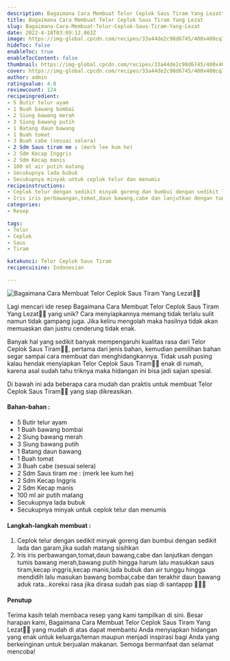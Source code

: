 ```yaml
---
description: Bagaimana Cara Membuat Telor Ceplok Saus Tiram Yang Lezat"
title: Bagaimana Cara Membuat Telor Ceplok Saus Tiram Yang Lezat
slug: Bagaimana-Cara-Membuat-Telor-Ceplok-Saus-Tiram-Yang-Lezat
date: 2022-4-18T03:09:12.063Z
image: https://img-global.cpcdn.com/recipes/33a44de2c98d6745/400x400cq70/photo.jpg
hideToc: false
enableToc: true
enableTocContent: false
thumbnail: https://img-global.cpcdn.com/recipes/33a44de2c98d6745/400x400cq70/photo.jpg
cover: https://img-global.cpcdn.com/recipes/33a44de2c98d6745/400x400cq70/photo.jpg
author: admin
ratingvalue: 4.8
reviewcount: 124
recipeingredient:
- 5 Butir telur ayam
- 1 Buah bawang bombai
- 2 Siung bawang merah
- 3 Siung bawang putih
- 1 Batang daun bawang
- 1 Buah tomat
- 3 Buah cabe (sesuai selera)
- 2 Sdm Saus tiram me : (merk lee kum he)
- 2 Sdm Kecap Inggris
- 2 Sdm Kecap manis
- 100 ml air putih matang
- Secukupnya lada bubuk
- Secukupnya minyak untuk ceplok telur dan menumis
recipeinstructions:
- Ceplok telur dengan sedikit minyak goreng dan bumbui dengan sedikit lada dan garam,jika sudah matang sisihkan
- Iris iris perbawangan,tomat,daun bawang,cabe dan lanjutkan dengan tumis bawang merah,bawang putih hingga harum lalu masukkan saus tiram,kecap inggris,kecap manis,lada bubuk dan air tunggu hingga mendidih lalu masukan bawang bombai,cabe dan terakhir daun bawang aduk rata...koreksi rasa jika dirasa sudah pas siap di santappp 👌🏻😍
categories:
- Resep

tags:
- Telor
- Ceplok
- Saus
- Tiram

katakunci: Telor Ceplok Saus Tiram
recipecuisine: Indonesian

---
```


![Bagaimana Cara Membuat Telor Ceplok Saus Tiram Yang Lezat👩‍🍳](https://img-global.cpcdn.com/recipes/33a44de2c98d6745/400x400cq70/photo.jpg)

Lagi mencari ide resep Bagaimana Cara Membuat Telor Ceplok Saus Tiram Yang Lezat👩‍🍳 yang unik? Cara menyiapkannya memang tidak terlalu sulit namun tidak gampang juga. Jika keliru mengolah maka hasilnya tidak akan memuaskan dan justru cenderung tidak enak.

Banyak hal yang sedikit banyak mempengaruhi kualitas rasa dari Telor Ceplok Saus Tiram👩‍🍳, pertama dari jenis bahan, kemudian pemilihan bahan segar sampai cara membuat dan menghidangkannya. Tidak usah pusing kalau hendak menyiapkan Telor Ceplok Saus Tiram👩‍🍳 enak di rumah, karena asal sudah tahu triknya maka hidangan ini bisa jadi sajian spesial.

Di bawah ini ada beberapa cara mudah dan praktis untuk membuat Telor Ceplok Saus Tiram👩‍🍳 yang siap dikreasikan.

<!--inarticleads1-->

#### Bahan-bahan :

- 5 Butir telur ayam
- 1 Buah bawang bombai
- 2 Siung bawang merah
- 3 Siung bawang putih
- 1 Batang daun bawang
- 1 Buah tomat
- 3 Buah cabe (sesuai selera)
- 2 Sdm Saus tiram me : (merk lee kum he)
- 2 Sdm Kecap Inggris
- 2 Sdm Kecap manis
- 100 ml air putih matang
- Secukupnya lada bubuk
- Secukupnya minyak untuk ceplok telur dan menumis

<!--inarticleads2-->

#### Langkah-langkah membuat :

1. Ceplok telur dengan sedikit minyak goreng dan bumbui dengan sedikit lada dan garam,jika sudah matang sisihkan
1. Iris iris perbawangan,tomat,daun bawang,cabe dan lanjutkan dengan tumis bawang merah,bawang putih hingga harum lalu masukkan saus tiram,kecap inggris,kecap manis,lada bubuk dan air tunggu hingga mendidih lalu masukan bawang bombai,cabe dan terakhir daun bawang aduk rata...koreksi rasa jika dirasa sudah pas siap di santappp 👌🏻😍

#### Penutup

Terima kasih telah membaca resep yang kami tampilkan di sini. Besar harapan kami, Bagaimana Cara Membuat Telor Ceplok Saus Tiram Yang Lezat👩‍🍳 yang mudah di atas dapat membantu Anda menyiapkan hidangan yang enak untuk keluarga/teman maupun menjadi inspirasi bagi Anda yang berkeinginan untuk berjualan makanan. Semoga bermanfaat dan selamat mencoba!